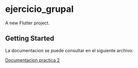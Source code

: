 # ejercicio_grupal

A new Flutter project.

## Getting Started

La documentacion se puede consultar en el siguiente archivo:

[Documentacion practica 2](Documentacion_Practica_3.pdf)

